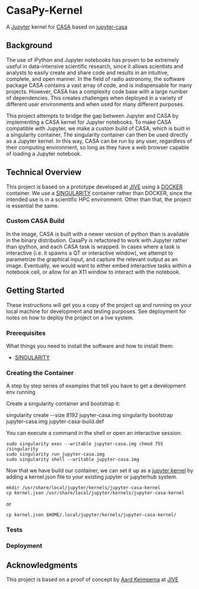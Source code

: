 # CasaPy-Kernel

A [Jupyter](http://jupyter.org/) kernel for [CASA](https://casa.nrao.edu/) based on [jupyter-casa](https://github.com/aardk/jupyter-casa)

## Background

The use of iPython and Jupyter notebooks has proven to be extremely useful in data-intensive scientific research, since it allows scientists and analysts to easily create and share code and results in an intuitive, complete, and open manner.  In the field of radio astronomy, the software package CASA contains a vast array of code, and is indispensable for many projects.  However, CASA has a complexity code base with a large number of dependencies.  This creates challenges when deployed in a variety of different user environments and when used for many different purposes.  

This project attempts to bridge the gap between Jupyter and CASA by implementing a CASA kernel for Jupyter notebooks.  To make CASA compatible with Jupyter, we make a custom build of CASA, which is built in a singularity container.  The singularity container can then be used directly as a Jupyter kernel.  In this way, CASA can be run by any user, regardless of their computing environment, so long as they have a web browser capable of loading a Jupyter notebook.  

## Technical Overview 

This project is based on a prototype developed at [JIVE](http://www.jive.nl/) using a [DOCKER](https://www.docker.com/) container.  We use a [SINGULARITY](singularity.lbl.gov/) container rather than DOCKER, since the intended use is in a scientific HPC environment.  Other than that, the project is essential the same. 

### Custom CASA Build
In the image, CASA is built with a newer version of python than is available in the binary distribution.  CasaPy is refactored to work with Jupyter rather than ipython, and each CASA task is wrapped.  In cases where a task is interactive (i.e. it spawns a QT or interactive window), we attempt to parametrize the graphical input, and capture the relevant output as an image.  Eventually, we would want to either embed interactive tasks within a notebook cell, or allow for an X11 window to interact with the notebook.  

## Getting Started

These instructions will get you a copy of the project up and running on your local machine for development and testing purposes. See deployment for notes on how to deploy the project on a live system.

### Prerequisites

What things you need to install the software and how to install them:

* [SINGULARITY](singularity.lbl.gov/)

### Creating the Container

A step by step series of examples that tell you have to get a development env running

Create a singularity container and bootstrap it: 

singularity create --size 8192 jupyter-casa.img
singularity bootstrap jupyter-casa.img jupyter-casa-build.def

You can execute a command in the shell or open an interactive session:

```
sudo singularity exec --writable jupyter-casa.img chmod 755 /singularity
sudo singularity run jupyter-casa.img
sudo singularity shell --writable jupyter-casa.img
```


Now that we have build our container, we can set it up as a [jupyter kernel](http://jupyter-client.readthedocs.io/en/latest/kernels.html) by adding a kernel.json file to your existing jupyter or jupyterhub system.

```
mkdir /usr/share/local/jupyter/kernels/jupyter-casa-kernel
cp kernel.json /usr/share/local/jupyter/kernels/jupyter-casa-kernel
```

or 

```
cp kernel.json $HOME/.local/jupyter/kernels/jupyter-casa-kernel/
```



### Tests



### Deployment


## Acknowledgments

This project is based on a proof of concept by [Aard Keimpema](https://github.com/aardk) at [JIVE](http://www.jive.nl/)
